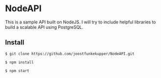 # NodeAPI

This is a sample API built on NodeJS. I will try to include helpful libraries to build a scalable API using PostgreSQL.

## Install

`$ git clone https://github.com/joostfunkekupper/NodeAPI.git`

`$ npm install`

`$ npm start`

